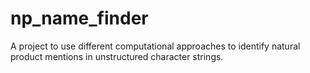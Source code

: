 # np_name_finder
A project to use different computational approaches to identify natural product mentions in unstructured character strings.  
